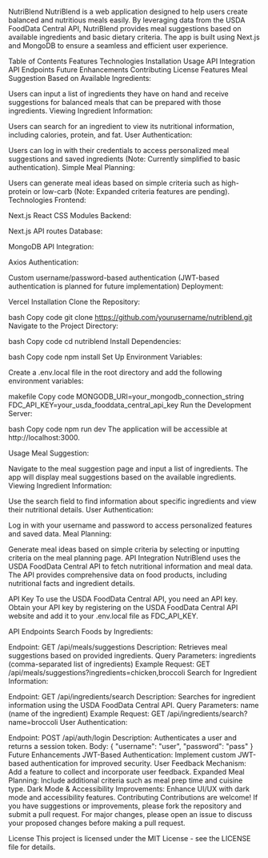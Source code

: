 NutriBlend
NutriBlend is a web application designed to help users create balanced and nutritious meals easily. By leveraging data from the USDA FoodData Central API, NutriBlend provides meal suggestions based on available ingredients and basic dietary criteria. The app is built using Next.js and MongoDB to ensure a seamless and efficient user experience.

Table of Contents
Features
Technologies
Installation
Usage
API Integration
API Endpoints
Future Enhancements
Contributing
License
Features
Meal Suggestion Based on Available Ingredients:

Users can input a list of ingredients they have on hand and receive suggestions for balanced meals that can be prepared with those ingredients.
Viewing Ingredient Information:

Users can search for an ingredient to view its nutritional information, including calories, protein, and fat.
User Authentication:

Users can log in with their credentials to access personalized meal suggestions and saved ingredients (Note: Currently simplified to basic authentication).
Simple Meal Planning:

Users can generate meal ideas based on simple criteria such as high-protein or low-carb (Note: Expanded criteria features are pending).
Technologies
Frontend:

Next.js
React
CSS Modules
Backend:

Next.js API routes
Database:

MongoDB
API Integration:

Axios
Authentication:

Custom username/password-based authentication (JWT-based authentication is planned for future implementation)
Deployment:

Vercel
Installation
Clone the Repository:

bash
Copy code
git clone https://github.com/yourusername/nutriblend.git
Navigate to the Project Directory:

bash
Copy code
cd nutriblend
Install Dependencies:

bash
Copy code
npm install
Set Up Environment Variables:

Create a .env.local file in the root directory and add the following environment variables:

makefile
Copy code
MONGODB_URI=your_mongodb_connection_string
FDC_API_KEY=your_usda_fooddata_central_api_key
Run the Development Server:

bash
Copy code
npm run dev
The application will be accessible at http://localhost:3000.

Usage
Meal Suggestion:

Navigate to the meal suggestion page and input a list of ingredients. The app will display meal suggestions based on the available ingredients.
Viewing Ingredient Information:

Use the search field to find information about specific ingredients and view their nutritional details.
User Authentication:

Log in with your username and password to access personalized features and saved data.
Meal Planning:

Generate meal ideas based on simple criteria by selecting or inputting criteria on the meal planning page.
API Integration
NutriBlend uses the USDA FoodData Central API to fetch nutritional information and meal data. The API provides comprehensive data on food products, including nutritional facts and ingredient details.

API Key
To use the USDA FoodData Central API, you need an API key. Obtain your API key by registering on the USDA FoodData Central API website and add it to your .env.local file as FDC_API_KEY.

API Endpoints
Search Foods by Ingredients:

Endpoint: GET /api/meals/suggestions
Description: Retrieves meal suggestions based on provided ingredients.
Query Parameters: ingredients (comma-separated list of ingredients)
Example Request: GET /api/meals/suggestions?ingredients=chicken,broccoli
Search for Ingredient Information:

Endpoint: GET /api/ingredients/search
Description: Searches for ingredient information using the USDA FoodData Central API.
Query Parameters: name (name of the ingredient)
Example Request: GET /api/ingredients/search?name=broccoli
User Authentication:

Endpoint: POST /api/auth/login
Description: Authenticates a user and returns a session token.
Body: { "username": "user", "password": "pass" }
Future Enhancements
JWT-Based Authentication: Implement custom JWT-based authentication for improved security.
User Feedback Mechanism: Add a feature to collect and incorporate user feedback.
Expanded Meal Planning: Include additional criteria such as meal prep time and cuisine type.
Dark Mode & Accessibility Improvements: Enhance UI/UX with dark mode and accessibility features.
Contributing
Contributions are welcome! If you have suggestions or improvements, please fork the repository and submit a pull request. For major changes, please open an issue to discuss your proposed changes before making a pull request.

License
This project is licensed under the MIT License - see the LICENSE file for details.

